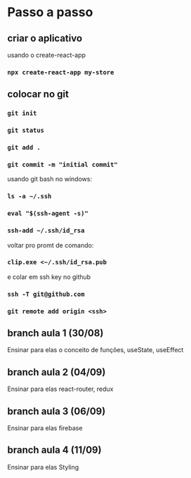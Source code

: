 # Passo a passo

## criar o aplicativo
usando o create-react-app
###	`npx create-react-app my-store`

## colocar no git
###	`git init`
###	`git status`
###	`git add . `
###	`git commit -m "initial commit"`
usando git bash no windows:
###	`ls -a ~/.ssh`
###	`eval "$(ssh-agent -s)"`
###	`ssh-add ~/.ssh/id_rsa`
voltar pro promt de comando:
###	`clip.exe <~/.ssh/id_rsa.pub`
e colar em ssh key no github
###	`ssh -T git@github.com`
###	`git remote add origin <ssh>`

## branch aula 1 (30/08)
Ensinar para elas o conceito de funções, useState, useEffect

## branch aula 2 (04/09)
Ensinar para elas react-router, redux

## branch aula 3 (06/09)
Ensinar para elas firebase

## branch aula 4 (11/09)
Ensinar para elas Styling 